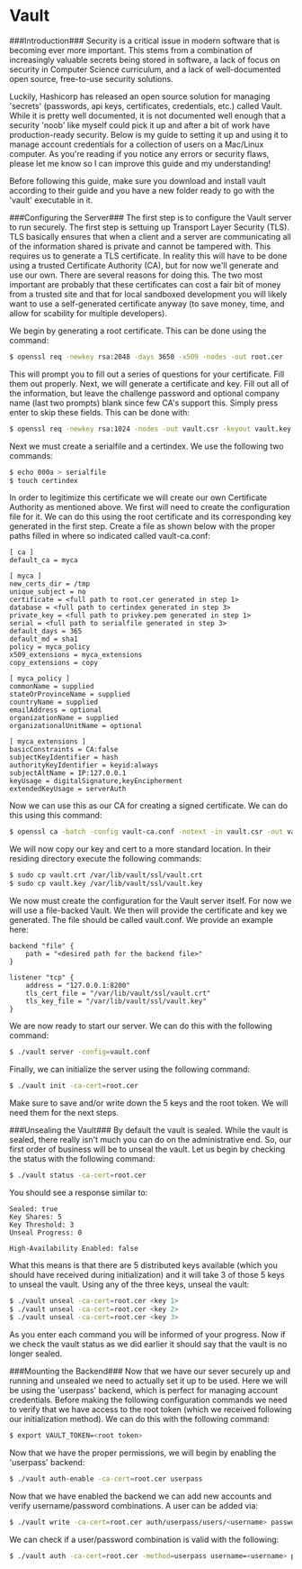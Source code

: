# Vault

###Introduction###
Security is a critical issue in modern software that is becoming ever more important. This stems from a combination of increasingly valuable secrets being stored in software, a lack of focus on security in Computer Science curriculum, and a lack of well-documented open source, free-to-use security solutions. 

Luckily, Hashicorp has released an open source solution for managing 'secrets' (passwords, api keys, certificates, credentials, etc.) called Vault. While it is pretty well documented, it is not documented well enough that a security 'noob' like myself could pick it up and after a bit of work have production-ready security. Below is my guide to setting it up and using it to manage account credentials for a collection of users on a Mac/Linux computer. As you're reading if you notice any errors or security flaws, please let me know so I can improve this guide and my understanding!

Before following this guide, make sure you download and install vault according to their guide and you have a new folder ready to go with the 'vault' executable in it.

###Configuring the Server###
The first step is to configure the Vault server to run securely. The first step is settuing up Transport Layer Security (TLS). TLS basically ensures that when a client and a server are communicating all of the information shared is private and cannot be tampered with. This requires us to generate a TLS certificate. In reality this will have to be done using a trusted Certificate Authority (CA), but for now we'll generate and use our own. There are several reasons for doing this. The two most important are probably that these certificates can cost a fair bit of money from a trusted site and that for local sandboxed development you will likely want to use a self-generated certificate anyway (to save money, time, and allow for scability for multiple developers). 

We begin by generating a root certificate. This can be done using the command: 
```bash
$ openssl req -newkey rsa:2048 -days 3650 -x509 -nodes -out root.cer
```
This will prompt you to fill out a series of questions for your certificate. Fill them out properly. Next, we will generate a certificate and key. Fill out all of the information, but leave the challenge password and optional company name (last two prompts) blank since few CA's support this. Simply press enter to skip these fields. This can be done with:
```bash
$ openssl req -newkey rsa:1024 -nodes -out vault.csr -keyout vault.key
```
Next we must create a serialfile and a certindex. We use the following two commands:
```bash
$ echo 000a > serialfile
$ touch certindex
```
In order to legitimize this certificate we will create our own Certificate Authority as mentioned above. We first will need to create the configuration file for it. We can do this using the root certificate and its corresponding key generated in the first step. Create a file as shown below with the proper paths filled in where so indicated called vault-ca.conf:
```
[ ca ]
default_ca = myca

[ myca ]
new_certs_dir = /tmp
unique_subject = no
certificate = <full path to root.cer generated in step 1>
database = <full path to certindex generated in step 3>
private_key = <full path to privkey.pem generated in step 1>
serial = <full path to serialfile generated in step 3>
default_days = 365
default_md = sha1
policy = myca_policy
x509_extensions = myca_extensions
copy_extensions = copy

[ myca_policy ]
commonName = supplied
stateOrProvinceName = supplied
countryName = supplied
emailAddress = optional
organizationName = supplied
organizationalUnitName = optional

[ myca_extensions ]
basicConstraints = CA:false
subjectKeyIdentifier = hash
authorityKeyIdentifier = keyid:always
subjectAltName = IP:127.0.0.1
keyUsage = digitalSignature,keyEncipherment
extendedKeyUsage = serverAuth
```
Now we can use this as our CA for creating a signed certificate. We can do this using this command:
```bash
$ openssl ca -batch -config vault-ca.conf -notext -in vault.csr -out vault.crt
```
We will now copy our key and cert to a more standard location. In their residing directory execute the following commands:
```bash
$ sudo cp vault.crt /var/lib/vault/ssl/vault.crt
$ sudo cp vault.key /var/lib/vault/ssl/vault.key
```
We now must create the configuration for the Vault server itself. For now we will use a file-backed Vault. We then will provide the certificate and key we generated. The file should be called vault.conf. We provide an example here:
```
backend "file" {
    path = "<desired path for the backend file>"
}

listener "tcp" {
    address = "127.0.0.1:8200"
    tls_cert_file = "/var/lib/vault/ssl/vault.crt"
    tls_key_file = "/var/lib/vault/ssl/vault.key"
}
```
We are now ready to start our server. We can do this with the following command:
```bash
$ ./vault server -config=vault.conf
```
Finally, we can initialize the server using the following command:
```bash
$ ./vault init -ca-cert=root.cer
```
Make sure to save and/or write down the 5 keys and the root token. We will need them for the next steps.

###Unsealing the Vault###
By default the vault is sealed. While the vault is sealed, there really isn't much you can do on the administrative end. So, our first order of business will be to unseal the vault. Let us begin by checking the status with the following command:
```bash
$ ./vault status -ca-cert=root.cer
```
You should see a response similar to:
```
Sealed: true
Key Shares: 5
Key Threshold: 3
Unseal Progress: 0

High-Availability Enabled: false
```
What this means is that there are 5 distributed keys available (which you should have received during initialization) and it will take 3 of those 5 keys to unseal the vault. Using any of the three keys, unseal the vault:
```bash
$ ./vault unseal -ca-cert=root.cer <key 1>
$ ./vault unseal -ca-cert=root.cer <key 2>
$ ./vault unseal -ca-cert=root.cer <key 3>
```
As you enter each command you will be informed of your progress. Now if we check the vault status as we did earlier it should say that the vault is no longer sealed.

###Mounting the Backend###
Now that we have our sever securely up and running and unsealed we need to actually set it up to be used. Here we will be using the 'userpass' backend, which is perfect for managing account credentials. Before making the following configuration commands we need to verify that we have access to the root token (which we received following our initialization method). We can do this with the following command:
```bash
$ export VAULT_TOKEN=<root token>
```
Now that we have the proper permissions, we will begin by enabling the 'userpass' backend:
```bash
$ ./vault auth-enable -ca-cert=root.cer userpass
```
Now that we have enabled the backend we can add new accounts and verify username/password combinations. A user can be added via:
```bash
$ ./vault write -ca-cert=root.cer auth/userpass/users/<username> password=<password>
```
We can check if a user/password combination is valid with the following:
```bash
$ ./vault auth -ca-cert=root.cer -method=userpass username=<username> password=<password>
```
